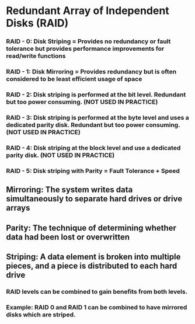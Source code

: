 # Redundant Array of Independent Disks (RAID)

### RAID - 0: Disk Striping = Provides no redundancy or fault tolerance but provides performance improvements for read/write functions

### RAID - 1: Disk Mirroring = Provides redundancy but is often considered to be least efficient usage of space

### RAID - 2: Disk striping is performed at the bit level. Redundant but too power consuming. (NOT USED IN PRACTICE)

### RAID - 3: Disk striping is performed at the byte level and uses a dedicated parity disk. Redundant but too power consuming. (NOT USED IN PRACTICE)

### RAID - 4: Disk striping at the block level and use a dedicated parity disk. (NOT USED IN PRACTICE)

### RAID - 5: Disk striping with Parity = Fault Tolerance + Speed

## Mirroring: The system writes data simultaneously to separate hard drives or drive arrays

## Parity: The technique of determining whether data had been lost or overwritten

## Striping: A data element is broken into multiple pieces, and a piece is distributed to each hard drive

### RAID levels can be combined to gain benefits from both levels.

### Example: RAID 0 and RAID 1 can be combined to have mirrored disks which are striped.
